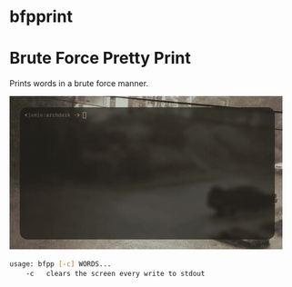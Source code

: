 # bfpprint 
# Brute Force Pretty Print

Prints words in a brute force manner.

![example](./example.webp)

```sh
usage: bfpp [-c] WORDS...
    -c   clears the screen every write to stdout
```
